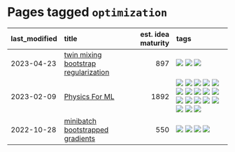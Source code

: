 # Pages tagged `optimization`

|last_modified|title|est. idea maturity|tags
|:---|:---|---:|:---|
|2023-04-23|[twin mixing bootstrap regularization](../twin_mixing_dropout.md)|897|[![](https://img.shields.io/badge/tag-experimental-96f021)](../tags/experimental.md) [![](https://img.shields.io/badge/tag-optimization-997e5)](../tags/optimization.md) [![](https://img.shields.io/badge/tag-scaling-8fb3d)](../tags/scaling.md)|
|2023-02-09|[Physics For ML](../physics_for_ml.md)|1892|[![](https://img.shields.io/badge/tag-brownianmotion-97a75e)](../tags/brownianmotion.md) [![](https://img.shields.io/badge/tag-curriculum-29349d)](../tags/curriculum.md) [![](https://img.shields.io/badge/tag-curvature-50c04b)](../tags/curvature.md) [![](https://img.shields.io/badge/tag-education-4072a1)](../tags/education.md) [![](https://img.shields.io/badge/tag-eigenvectors-7c795e)](../tags/eigenvectors.md) [![](https://img.shields.io/badge/tag-gaugetheory-95bed6)](../tags/gaugetheory.md) [![](https://img.shields.io/badge/tag-grouptheory-1743a)](../tags/grouptheory.md) [![](https://img.shields.io/badge/tag-machinelearning-53417a)](../tags/machinelearning.md) [![](https://img.shields.io/badge/tag-manifolds-c92725)](../tags/manifolds.md) [![](https://img.shields.io/badge/tag-ode-43d799)](../tags/ode.md) [![](https://img.shields.io/badge/tag-optimization-997e5)](../tags/optimization.md) [![](https://img.shields.io/badge/tag-pde-d548d8)](../tags/pde.md) [![](https://img.shields.io/badge/tag-physics-98b52b)](../tags/physics.md) [![](https://img.shields.io/badge/tag-probabilityfields-7fe3bd)](../tags/probabilityfields.md) [![](https://img.shields.io/badge/tag-quantummechanics-1dc0d1)](../tags/quantummechanics.md) [![](https://img.shields.io/badge/tag-relativity-4d5a4)](../tags/relativity.md) [![](https://img.shields.io/badge/tag-tensorcalculus-e168be)](../tags/tensorcalculus.md) [![](https://img.shields.io/badge/tag-textbook-96f12e)](../tags/textbook.md)|
|2022-10-28|[minibatch bootstrapped gradients](../minibatch-bootstrapped-gradients.md)|550|[![](https://img.shields.io/badge/tag-experimental-96f021)](../tags/experimental.md) [![](https://img.shields.io/badge/tag-optimization-997e5)](../tags/optimization.md) [![](https://img.shields.io/badge/tag-training-a9524c)](../tags/training.md) [![](https://img.shields.io/badge/tag-wip-734214)](../tags/wip.md)|